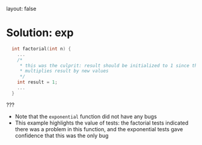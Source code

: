 layout: false
# **Solution:** exp
```C
  int factorial(int n) {
    ...
    /*
     * this was the culprit: result should be initialized to 1 since the loop
     * multiplies result by new values
     */
    int result = 1;
    ...
  }
```

???

- Note that the `exponential` function did not have any bugs
- This example highlights the value of tests: the factorial tests indicated
  there was a problem in this function, and the exponential tests gave
  confidence that this was the only bug

